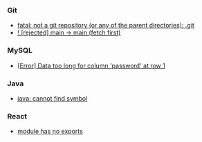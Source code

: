 ### Git 
+ <a href="https://lifeonguide.tistory.com/62">fatal: not a git repository (or any of the parent directories): .git</a>
+ <a href="https://byul91oh.tistory.com/231">! [rejected] main -> main (fetch first)</a>

### MySQL
+ <a href="https://pika-chu.tistory.com/758">[Error] Data too long for column 'password' at row 1</a>

### Java
+ <a href="https://zzang9ha.tistory.com/352">java: cannot find symbol</a>

### React 
+ <a href="https://velog.io/@threejoon/React%EB%A5%BC-%EA%B3%B5%EB%B6%80%ED%95%98%EB%A9%B4%EC%84%9C-%EB%A7%89%ED%98%94%EB%8D%98-%EC%A0%901">module has no exports</a>
